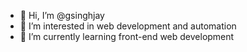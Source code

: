 - 👋 Hi, I’m @gsinghjay
- 👀 I’m interested in web development and automation
- 🌱 I’m currently learning front-end web development

<!---
gsinghjay/gsinghjay is a ✨ special ✨ repository because its `README.md` (this file) appears on your GitHub profile.
You can click the Preview link to take a look at your changes.
--->
